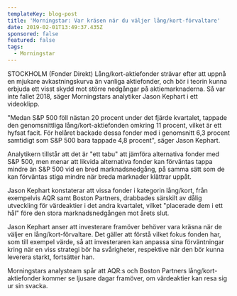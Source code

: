 ```yaml
---
templateKey: blog-post
title: 'Morningstar: Var kräsen när du väljer lång/kort-förvaltare'
date: 2019-02-01T13:49:37.435Z
sponsored: false
featured: false
tags:
  - Morningstar
---
```

STOCKHOLM (Fonder Direkt) Lång/kort-aktiefonder strävar efter att uppnå en mjukare avkastningskurva än vanliga aktiefonder, och bör i teorin kunna erbjuda ett visst skydd mot större nedgångar på aktiemarknaderna. Så var inte fallet 2018, säger Morningstars analytiker Jason Kephart i ett videoklipp.

"Medan S&P 500 föll nästan 20 procent under det fjärde kvartalet, tappade den genomsnittliga lång/kort-aktiefonden omkring 11 procent, vilket är ett hyfsat facit. För helåret backade dessa fonder med i genomsnitt 6,3 procent samtidigt som S&P 500 bara tappade 4,8 procent", säger Jason Kephart.

Analytikern tillstår att det är "ett tabu" att jämföra alternativa fonder med S&P 500, men menar att likvida alternativa fonder kan förväntas tappa mindre än S&P 500 vid en bred marknadsnedgång, på samma sätt som de kan förväntas stiga mindre när breda marknader klättrar uppåt.

Jason Kephart konstaterar att vissa fonder i kategorin lång/kort, från exempelvis AQR samt Boston Partners, drabbades särskilt av dålig utveckling för värdeaktier i det andra kvartalet, vilket "placerade dem i ett hål" före den stora marknadsnedgången mot årets slut.

Jason Kephart anser att investerare framöver behöver vara kräsna när de väljer en lång/kort-förvaltare. Det gäller att förstå vilket fokus fonden har, som till exempel värde, så att investeraren kan anpassa sina förväntningar kring när en viss strategi bör ha svårigheter, respektive när den bör kunna leverera starkt, fortsätter han.

Morningstars analysteam spår att AQR:s och Boston Partners lång/kort-aktiefonder kommer se ljusare dagar framöver, om värdeaktier kan resa sig ur sin svacka.

